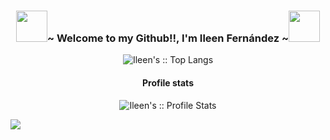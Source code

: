 <body> 
    <h3 align='center' position='relative'><img src='https://user-images.githubusercontent.com/92292552/149989209-a2328dec-b400-4173-9730-d37ff9996dcf.png' height=50px width=50px/>~ Welcome to my Github!!, I'm Ileen Fernández ~<img src='https://user-images.githubusercontent.com/92292552/150011591-030109d8-53d9-4a92-a4e1-2eb65b841b2f.png' height=50px width=50px/></h3>

  <p align="center" margin-top=20px><img src="https://github-readme-stats.vercel.app/api/top-langs/?username=Ileenfdz&langs_count=10&theme=tokyonight&layout=compact" alt="Ileen's :: Top Langs" /</p>
    
  <h4 align="center">Profile stats</h4>
  <p align="center"><img src="https://github-readme-stats.vercel.app/api?username=Ileenfdz&show_icons=true&theme=synthwave" alt="Ileen's :: Profile Stats" /></p>
 
 <img src='https://user-images.githubusercontent.com/92292552/149983035-acc8852d-2759-4cf4-b9e5-b6f4f0c12f55.png'/>
</body>

